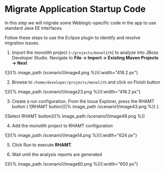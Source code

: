 # Migrate Application Startup Code

In this step we will migrate some Weblogic-specific code in the app to use standard Java EE interfaces.

Follow these steps to use the Eclipse plugin to identify and resolve migration issues.

1. Import the monolith project \(`~/projects/monolith`\) to analyze into JBoss Developer Studio. Navigate to **File → Import → Existing Maven Projects → Next**

![]({% image_path /scenario1/image4.png %}){:width="416.2 px"}

2. Browse to `/home/developer/projects/monolith` and click on Finish button

![]({% image_path /scenario1/image23.png %}){:width="416.2 px"}

3. Create a run configuration. From the Issue Explorer, press the RHAMT button \( ![RHAMT button]({% image_path /scenario1/image43.png %}) \).

![Select RHAMT button]({% image_path /scenario1/image49.png %})

4. Add the monolith project to RHAMT configuration

![]({% image_path /scenario1/image14.png %}){:width="624 px"}

5. Click Run to execute **RHAMT**.

6. Wait until the analysis reports are generated

![]({% image_path /scenario1/image60.png %}){:width="650 px"}

